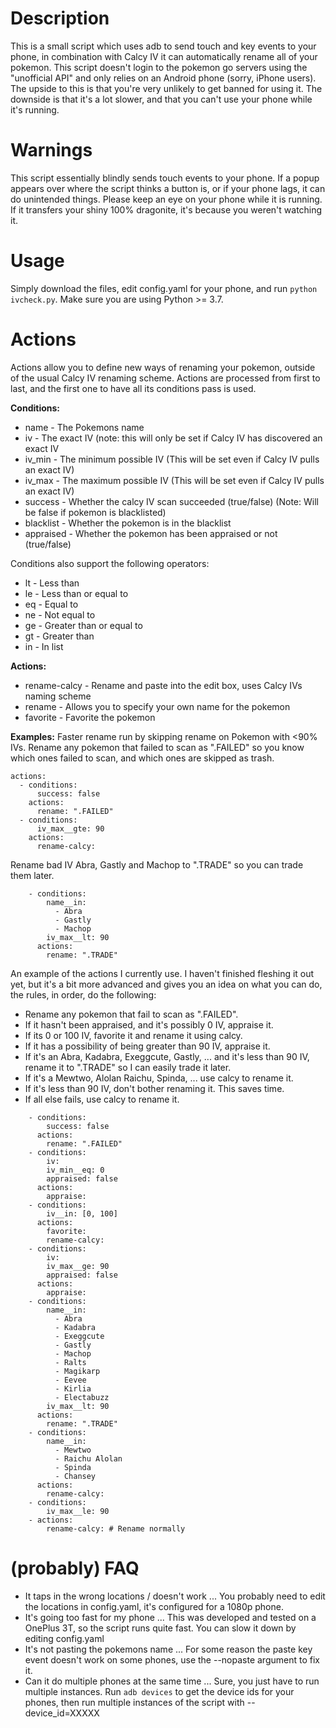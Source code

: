 # Description
This is a small script which uses adb to send touch and key events to your phone, in combination with Calcy IV it can automatically rename all of your pokemon. This script doesn't login to the pokemon go servers using the "unofficial API" and only relies on an Android phone (sorry, iPhone users). The upside to this is that you're very unlikely to get banned for using it. The downside is that it's a lot slower, and that you can't use your phone while it's running.

# Warnings
This script essentially blindly sends touch events to your phone. If a popup appears over where the script thinks a button is, or if your phone lags, it can do unintended things. Please keep an eye on your phone while it is running. If it transfers your shiny 100% dragonite, it's because you weren't watching it.

# Usage
Simply download the files, edit config.yaml for your phone, and run `python ivcheck.py`. Make sure you are using Python >= 3.7.

# Actions
Actions allow you to define new ways of renaming your pokemon, outside of the usual Calcy IV renaming scheme. Actions are processed from first to last, and the first one to have all its conditions pass is used.

**Conditions:**
- name - The Pokemons name
- iv - The exact IV (note: this will only be set if Calcy IV has discovered an exact IV
- iv_min - The minimum possible IV (This will be set even if Calcy IV pulls an exact IV)
- iv_max - The maximum possible IV (This will be set even if Calcy IV pulls an exact IV)
- success - Whether the calcy IV scan succeeded (true/false) (Note: Will be false if pokemon is blacklisted)
- blacklist - Whether the pokemon is in the blacklist
- appraised - Whether the pokemon has been appraised or not (true/false)

Conditions also support the following operators:
- lt - Less than
- le - Less than or equal to
- eq - Equal to
- ne - Not equal to
- ge - Greater than or equal to
- gt - Greater than
- in - In list

**Actions:**
- rename-calcy - Rename and paste into the edit box, uses Calcy IVs naming scheme
- rename - Allows you to specify your own name for the pokemon
- favorite - Favorite the pokemon

**Examples:**
Faster rename run by skipping rename on Pokemon with <90% IVs. Rename any pokemon that failed to scan as ".FAILED" so you know which ones failed to scan, and which ones are skipped as trash.

```
actions:
  - conditions:
      success: false
    actions:
      rename: ".FAILED"
  - conditions:
      iv_max__gte: 90
    actions:
      rename-calcy:
```

Rename bad IV Abra, Gastly and Machop to ".TRADE" so you can trade them later.
```
    - conditions:
        name__in: 
          - Abra
          - Gastly
          - Machop
        iv_max__lt: 90
      actions:
        rename: ".TRADE"
```

An example of the actions I currently use. I haven't finished fleshing it out yet, but it's a bit more advanced and gives you an idea on what you can do, the rules, in order, do the following:

- Rename any pokemon that fail to scan as ".FAILED".
- If it hasn't been appraised, and it's possibly 0 IV, appraise it.
- If its 0 or 100 IV, favorite it and rename it using calcy.
- If it has a possibility of being greater than 90 IV, appraise it.
- If it's an Abra, Kadabra, Exeggcute, Gastly, ... and it's less than 90 IV, rename it to ".TRADE" so I can easily trade it later.
- If it's a Mewtwo, Alolan Raichu, Spinda, ... use calcy to rename it.
- If it's less than 90 IV, don't bother renaming it. This saves time.
- If all else fails, use calcy to rename it.

```actions:
    - conditions:
        success: false
      actions:
        rename: ".FAILED"
    - conditions:
        iv:
        iv_min__eq: 0
        appraised: false
      actions:
        appraise:
    - conditions:
        iv__in: [0, 100]
      actions:
        favorite:
        rename-calcy:
    - conditions:
        iv:
        iv_max__ge: 90
        appraised: false
      actions:
        appraise:
    - conditions:
        name__in:
          - Abra
          - Kadabra
          - Exeggcute
          - Gastly
          - Machop
          - Ralts
          - Magikarp
          - Eevee
          - Kirlia
          - Electabuzz
        iv_max__lt: 90
      actions:
        rename: ".TRADE"
    - conditions:
        name__in: 
          - Mewtwo
          - Raichu Alolan
          - Spinda
          - Chansey
      actions:
        rename-calcy:
    - conditions:
        iv_max__le: 90
    - actions:
        rename-calcy: # Rename normally
```



# (probably) FAQ
* It taps in the wrong locations / doesn't work
... You probably need to edit the locations in config.yaml, it's configured for a 1080p phone.
* It's going too fast for my phone
... This was developed and tested on a OnePlus 3T, so the script runs quite fast. You can slow it down by editing config.yaml
* It's not pasting the pokemons name
... For some reason the paste key event doesn't work on some phones, use the --nopaste argument to fix it.
* Can it do multiple phones at the same time
... Sure, you just have to run multiple instances. Run `adb devices` to get the device ids for your phones, then run multiple instances of the script with --device_id=XXXXX
